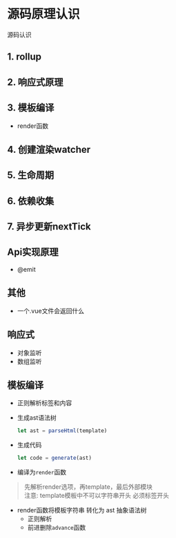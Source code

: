# 源码原理认识
源码认识
## 1. rollup
## 2. 响应式原理
## 3. 模板编译
- render函数
## 4. 创建渲染watcher
## 5. 生命周期
## 6. 依赖收集
## 7. 异步更新nextTick

## Api实现原理
- @emit

## 其他
- 一个.vue文件会返回什么


## 响应式
- 对象监听
- 数组监听
## 模板编译
- 正则解析标签和内容
- 生成ast语法树
  ```js
  let ast = parseHtml(template)
  ```
- 生成代码
   ```js
  let code = generate(ast)
  ```

- 编译为`render`函数
> 先解析render选项，再template，最后外部模块<br>
> 注意: template模板中不可以字符串开头 必须标签开头
   - render函数将模板字符串 转化为 ast 抽象语法树
      - 正则解析
      - 前进删除`advance`函数